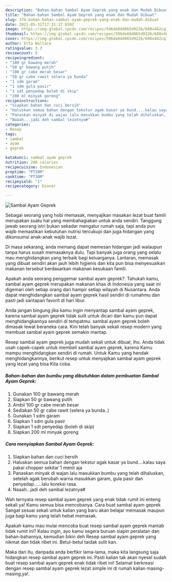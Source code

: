 ```yaml
---
description: "Bahan-bahan Sambal Ayam Geprek yang enak dan Mudah Dibuat"
title: "Bahan-bahan Sambal Ayam Geprek yang enak dan Mudah Dibuat"
slug: 374-bahan-bahan-sambal-ayam-geprek-yang-enak-dan-mudah-dibuat
date: 2021-05-31T17:31:17.650Z
image: https://img-global.cpcdn.com/recipes/596de84d065d9226/680x482cq70/sambal-ayam-geprek-foto-resep-utama.jpg
thumbnail: https://img-global.cpcdn.com/recipes/596de84d065d9226/680x482cq70/sambal-ayam-geprek-foto-resep-utama.jpg
cover: https://img-global.cpcdn.com/recipes/596de84d065d9226/680x482cq70/sambal-ayam-geprek-foto-resep-utama.jpg
author: Etta Wallace
ratingvalue: 3.3
reviewcount: 8
recipeingredient:
- "100 gr bawang merah"
- "50 gr bawang putih"
- "100 gr cabe merah besar"
- "50 gr cabe rawit selera ya bunda"
- "1 sdm garam"
- "1 sdm gula pasir"
- "1 sdt penyedap boleh di skip"
- "200 ml minyak goreng"
recipeinstructions:
- "Siapkan bahan dan cuci bersih"
- "Haluskan semua bahan dengan tekstur agak kasar ya bund....kalau saya pakai chopper sekitar 1 menit aja"
- "Panaskan minyak di wajan lalu masukkan bumbu yang telah dihaluskan, setelah agak berubah warna masukkan garam, gula pasir dan penyedap......lalu koreksi rasa."
- "Naaah...jadi deh sambal lezatnya#"
categories:
- Resep
tags:
- sambal
- ayam
- geprek

katakunci: sambal ayam geprek 
nutrition: 240 calories
recipecuisine: Indonesian
preptime: "PT20M"
cooktime: "PT30M"
recipeyield: "1"
recipecategory: Dinner

---
```



![Sambal Ayam Geprek](https://img-global.cpcdn.com/recipes/596de84d065d9226/680x482cq70/sambal-ayam-geprek-foto-resep-utama.jpg)

Sebagai seorang yang hobi memasak, menyajikan masakan lezat buat famili merupakan suatu hal yang membahagiakan untuk anda sendiri. Tanggung jawab seorang istri bukan sekadar mengatur rumah saja, tapi anda pun wajib memastikan kebutuhan nutrisi tercukupi dan juga hidangan yang dikonsumsi anak-anak wajib lezat.

Di masa  sekarang, anda memang dapat memesan hidangan jadi walaupun tanpa harus susah memasaknya dulu. Tapi banyak juga orang yang selalu mau menghidangkan yang terbaik bagi keluarganya. Lantaran, memasak yang dibuat sendiri akan jauh lebih higienis dan kita pun bisa menyesuaikan makanan tersebut berdasarkan makanan kesukaan famili. 



Apakah anda seorang penggemar sambal ayam geprek?. Tahukah kamu, sambal ayam geprek merupakan makanan khas di Indonesia yang saat ini digemari oleh setiap orang dari hampir setiap wilayah di Nusantara. Anda dapat menghidangkan sambal ayam geprek hasil sendiri di rumahmu dan pasti jadi santapan favorit di hari libur.

Anda jangan bingung jika kamu ingin menyantap sambal ayam geprek, karena sambal ayam geprek tidak sulit untuk dicari dan kamu pun dapat menghidangkannya sendiri di tempatmu. sambal ayam geprek boleh dimasak lewat beraneka cara. Kini telah banyak sekali resep modern yang membuat sambal ayam geprek semakin mantap.

Resep sambal ayam geprek juga mudah sekali untuk dibuat, lho. Anda tidak usah capek-capek untuk membeli sambal ayam geprek, karena Kamu mampu menghidangkan sendiri di rumah. Untuk Kamu yang hendak menghidangkannya, berikut resep untuk menyajikan sambal ayam geprek yang lezat yang bisa Kita coba.

<!--inarticleads1-->

##### Bahan-bahan dan bumbu yang dibutuhkan dalam pembuatan Sambal Ayam Geprek:

1. Gunakan 100 gr bawang merah
1. Siapkan 50 gr bawang putih
1. Ambil 100 gr cabe merah besar
1. Sediakan 50 gr cabe rawit (selera ya bunda..)
1. Gunakan 1 sdm garam
1. Siapkan 1 sdm gula pasir
1. Siapkan 1 sdt penyedap (boleh di skip)
1. Siapkan 200 ml minyak goreng




<!--inarticleads2-->

##### Cara menyiapkan Sambal Ayam Geprek:

1. Siapkan bahan dan cuci bersih
1. Haluskan semua bahan dengan tekstur agak kasar ya bund....kalau saya pakai chopper sekitar 1 menit aja
1. Panaskan minyak di wajan lalu masukkan bumbu yang telah dihaluskan, setelah agak berubah warna masukkan garam, gula pasir dan penyedap......lalu koreksi rasa.
1. Naaah...jadi deh sambal lezatnya#




Wah ternyata resep sambal ayam geprek yang enak tidak rumit ini enteng sekali ya! Kamu semua bisa mencobanya. Cara buat sambal ayam geprek Sangat sesuai sekali untuk kalian yang baru akan belajar memasak maupun juga bagi kamu yang telah hebat memasak.

Apakah kamu mau mulai mencoba buat resep sambal ayam geprek mantab tidak rumit ini? Kalau ingin, ayo kamu segera buruan siapin peralatan dan bahan-bahannya, kemudian bikin deh Resep sambal ayam geprek yang nikmat dan tidak ribet ini. Betul-betul taidak sulit kan. 

Maka dari itu, daripada anda berfikir lama-lama, maka kita langsung saja hidangkan resep sambal ayam geprek ini. Pasti kalian tak akan nyesel sudah buat resep sambal ayam geprek enak tidak ribet ini! Selamat berkreasi dengan resep sambal ayam geprek lezat simple ini di rumah kalian masing-masing,ya!.

